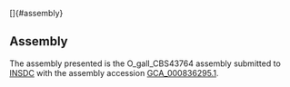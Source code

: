 []{#assembly}

Assembly
--------

The assembly presented is the O\_gall\_CBS43764 assembly submitted to
[INSDC](http://www.insdc.org) with the assembly accession
[GCA\_000836295.1](http://www.ebi.ac.uk/ena/data/view/GCA_000836295.1).
